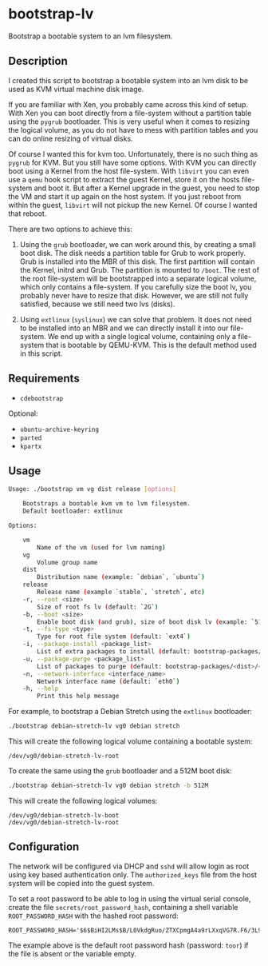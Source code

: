 bootstrap-lv
============

Bootstrap a bootable system to an lvm filesystem.

Description
-----------

I created this script to bootstrap a bootable system into an lvm disk to be used as KVM virtual machine disk image.

If you are familiar with Xen, you probably came across this kind of setup. With Xen you can boot directly from a file-system without a partition table using the `pygrub` bootloader. This is very useful when it comes to resizing the logical volume, as you do not have to mess with partition tables and you can do online resizing of virtual disks.

Of course I wanted this for kvm too. Unfortunately, there is no such thing as `pygrub` for KVM. But you still have some options. With KVM you can directly boot using a Kernel from the host file-system. With `libvirt` you can even use a `qemu` hook script to extract the guest Kernel, store it on the hosts file-system and boot it. But after a Kernel upgrade in the guest, you need to stop the VM and start it up again on the host system. If you just reboot from within the guest, `libvirt` will not pickup the new Kernel. Of course I wanted that reboot.

There are two options to achieve this:

1. Using the `grub` bootloader, we can work around this, by creating a small boot disk. The disk needs a partition table for Grub to work properly. Grub is installed into the MBR of this disk. The first partition will contain the Kernel, initrd and Grub. The partition is mounted to `/boot`. The rest of the root file-system will be bootstrapped into a separate logical volume, which only contains a file-system. If you carefully size the boot lv, you probably never have to resize that disk. However, we are still not fully satisfied, because we still need two lvs (disks).

2. Using `extlinux` (`syslinux`) we can solve that problem. It does not need to be installed into an MBR and we can directly install it into our file-system. We end up with a single logical volume, containing only a file-system that is bootable by QEMU-KVM. This is the default method used in this script.

Requirements
------------

- `cdebootstrap`

Optional:

- `ubuntu-archive-keyring`
- `parted`
- `kpartx`

Usage
-----

```bash
Usage: ./bootstrap vm vg dist release [options]

    Bootstraps a bootable kvm vm to lvm filesystem.
    Default bootloader: extlinux

Options:

    vm
        Name of the vm (used for lvm naming)
    vg
        Volume group name
    dist
        Distribution name (example: `debian`, `ubuntu`)
    release
        Release name (example `stable`, `stretch`, etc)
    -r, --root <size>
        Size of root fs lv (default: `2G`)
    -b, --boot <size>
        Enable boot disk (and grub), size of boot disk lv (example: `512M`)
    -t, --fs-type <type>
        Type for root file system (default: `ext4`)
    -i, --package-install <package_list>
        List of extra packages to install (default: bootstrap-packages/<dist>/<release>/install)
    -u, --package-purge <package_list>
        List of packages to purge (default: bootstrap-packages/<dist>/<release>/purge)
    -n, --network-interface <interface_name>
        Network interface name (default: `eth0`)
    -h, --help
        Print this help message
```

For example, to bootstrap a Debian Stretch using the `extlinux` bootloader:

```bash
./bootstrap debian-stretch-lv vg0 debian stretch
```

This will create the following logical volume containing a bootable system:

```
/dev/vg0/debian-stretch-lv-root
```

To create the same using the `grub` bootloader and a 512M boot disk:

```bash
./bootstrap debian-stretch-lv vg0 debian stretch -b 512M
```

This will create the following logical volumes:

```
/dev/vg0/debian-stretch-lv-boot
/dev/vg0/debian-stretch-lv-root
```

Configuration
-------------

The network will be configured via DHCP and `sshd` will allow login as root using key based authentication only. The `authorized_keys` file from the host system will be copied into the guest system.

To set a root password to be able to log in using the virtual serial console, create the file `secrets/root_password_hash`, containing a shell variable `ROOT_PASSWORD_HASH` with the hashed root password:

```
ROOT_PASSWORD_HASH='$6$BiHI2LMs$B/L0VkdgRuo/ZTXCpmgA4a9rLXxqVG7R.F6/3L93kKdOPmm8C9nT5VJ/8LL7MxykhqJkGZpOHi8z47m1RAt231'
```

The example above is the default root password hash (password: `toor`) if the file is absent or the variable empty.
